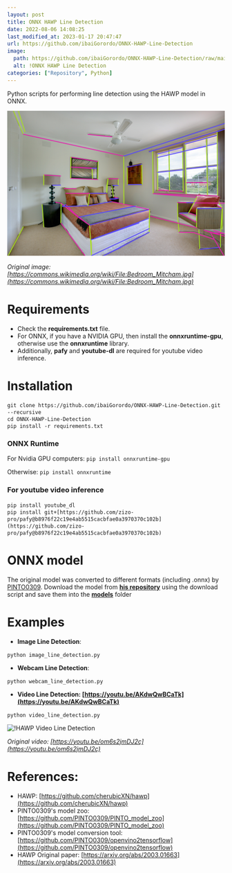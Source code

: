 ```yaml
---
layout: post
title: ONNX HAWP Line Detection
date: 2022-08-06 14:08:25 
last_modified_at: 2023-01-17 20:47:47 
url: https://github.com/ibaiGorordo/ONNX-HAWP-Line-Detection
image:
  path: https://github.com/ibaiGorordo/ONNX-HAWP-Line-Detection/raw/main/doc/img/output.jpg
  alt: !ONNX HAWP Line Detection
categories: ["Repository", Python]
---
```

 Python scripts for performing line detection using the HAWP model in ONNX.


![!ONNX HAWP Line Detection](https://github.com/ibaiGorordo/ONNX-HAWP-Line-Detection/raw/main/doc/img/output.jpg)

*Original image: [https://commons.wikimedia.org/wiki/File:Bedroom_Mitcham.jpg](https://commons.wikimedia.org/wiki/File:Bedroom_Mitcham.jpg)*

# Requirements

 * Check the **requirements.txt** file. 
 * For ONNX, if you have a NVIDIA GPU, then install the **onnxruntime-gpu**, otherwise use the **onnxruntime** library.
 * Additionally, **pafy** and **youtube-dl** are required for youtube video inference.
 
# Installation
```
git clone https://github.com/ibaiGorordo/ONNX-HAWP-Line-Detection.git --recursive
cd ONNX-HAWP-Line-Detection
pip install -r requirements.txt
```
### ONNX Runtime
For Nvidia GPU computers:
`pip install onnxruntime-gpu`

Otherwise:
`pip install onnxruntime`

### For youtube video inference
```
pip install youtube_dl
pip install git+[https://github.com/zizo-pro/pafy@b8976f22c19e4ab5515cacbfae0a3970370c102b](https://github.com/zizo-pro/pafy@b8976f22c19e4ab5515cacbfae0a3970370c102b)
```

# ONNX model 
The original model was converted to different formats (including .onnx) by [PINTO0309](https://github.com/PINTO0309). 
Download the model from **[his repository](https://github.com/PINTO0309/PINTO_model_zoo/tree/main/108_HAWP)** using the download script and save them into the **[models](https://github.com/ibaiGorordo/ONNX-HAWP-Line-Detection/tree/main/models)** folder

# Examples

 * **Image Line Detection**:
 ```
 python image_line_detection.py
 ```

 * **Webcam Line Detection**:
 ```
 python webcam_line_detection.py
 ``` 
 
 * **Video Line Detection: [https://youtu.be/AKdwQwBCaTk](https://youtu.be/AKdwQwBCaTk)**
 ```
 python video_line_detection.py
 ``` 
 ![!HAWP Video Line Detection](https://github.com/ibaiGorordo/ONNX-HAWP-Line-Detection/raw/main/doc/img/hawp_video.gif)
 
 *Original video: [https://youtu.be/om6s2jmDJ2c](https://youtu.be/om6s2jmDJ2c)*
  
# References:
* HAWP: [https://github.com/cherubicXN/hawp](https://github.com/cherubicXN/hawp)
* PINTO0309's model zoo: [https://github.com/PINTO0309/PINTO_model_zoo](https://github.com/PINTO0309/PINTO_model_zoo)
* PINTO0309's model conversion tool: [https://github.com/PINTO0309/openvino2tensorflow](https://github.com/PINTO0309/openvino2tensorflow)
* HAWP Original paper: [https://arxiv.org/abs/2003.01663](https://arxiv.org/abs/2003.01663)
